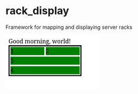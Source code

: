 # rack_display
Framework for mapping and displaying server racks

![preview.png][preview]

[preview]: .doc/preview.png